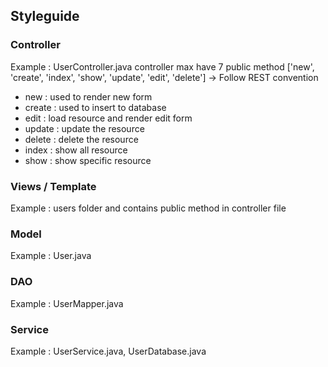 ## Styleguide
### Controller
Example : UserController.java
controller max have 7 public method ['new', 'create', 'index', 'show', 'update', 'edit', 'delete'] -> Follow REST convention
- new : used to render new form
- create : used to insert to database
- edit : load resource and render edit form
- update : update the resource
- delete : delete the resource
- index : show all resource
- show : show specific resource

### Views / Template
Example : users folder and contains public method in controller file

### Model
Example : User.java

### DAO
Example : UserMapper.java

### Service
Example : UserService.java, UserDatabase.java
